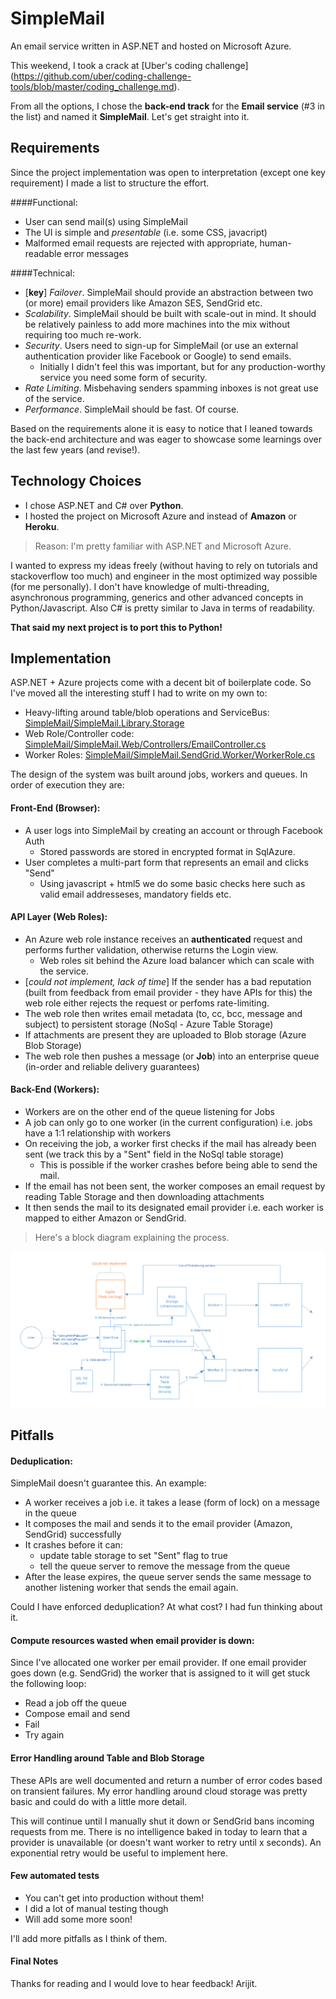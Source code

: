 # SimpleMail
An email service written in ASP.NET and hosted on Microsoft Azure.

This weekend, I took a crack at [Uber's coding challenge] (https://github.com/uber/coding-challenge-tools/blob/master/coding_challenge.md).

From all the options, I chose the __back-end track__ for the __Email service__ (#3 in the list) and named it __SimpleMail__. Let's get straight into it.

## Requirements

Since the project implementation was open to interpretation (except one key requirement) I made a list to structure the effort.

####Functional:
- User can send mail(s) using SimpleMail
- The UI is simple and *presentable* (i.e. some CSS, javacript)
- Malformed email requests are rejected with appropriate, human-readable error messages

####Technical:
- [__key__] *Failover*. SimpleMail should provide an abstraction between two (or more) email providers like Amazon SES, SendGrid etc.
- *Scalability*. SimpleMail should be built with scale-out in mind. It should be relatively painless to add more machines into the mix without requiring too much re-work.
- *Security*. Users need to sign-up for SimpleMail (or use an external authentication provider like Facebook or Google) to send emails.
  - Initially I didn't feel this was important, but for any production-worthy service you need some form of security.
- *Rate Limiting*. Misbehaving senders spamming inboxes is not great use of the service.
- *Performance*. SimpleMail should be fast. Of course.

Based on the requirements alone it is easy to notice that I leaned towards the back-end architecture and was eager to showcase some learnings over the last few years (and revise!).

## Technology Choices

- I chose ASP.NET and C# over __Python__.
- I hosted the project on Microsoft Azure and instead of __Amazon__ or __Heroku__.

> Reason: I'm pretty familiar with ASP.NET and Microsoft Azure.

I wanted to express my ideas freely (without having to rely on tutorials and stackoverflow too much) and engineer in the most optimized way possible (for me personally). 
I don't have knowledge of multi-threading, asynchronous programming, generics and other advanced concepts in Python/Javascript. Also C# is pretty similar to Java in terms of readability.

__That said my next project is to port this to Python!__

## Implementation

ASP.NET + Azure projects come with a decent bit of boilerplate code.
So I've moved all the interesting stuff I had to write on my own to:
- Heavy-lifting around table/blob operations and ServiceBus: [SimpleMail/SimpleMail.Library.Storage](https://github.com/felix8/SimpleMail/tree/master/SimpleMail.Library.Storage)
- Web Role/Controller code: [SimpleMail/SimpleMail.Web/Controllers/EmailController.cs](https://github.com/felix8/SimpleMail/blob/master/SimpleMail.Web/Controllers/EmailController.cs)
- Worker Roles: [SimpleMail/SimpleMail.SendGrid.Worker/WorkerRole.cs](https://github.com/felix8/SimpleMail/blob/master/SimpleMail.SendGrid.Worker/WorkerRole.cs)

The design of the system was built around jobs, workers and queues. In order of execution they are:

#### Front-End (Browser):
- A user logs into SimpleMail by creating an account or through Facebook Auth
  - Stored passwords are stored in encrypted format in SqlAzure.
- User completes a multi-part form that represents an email and clicks "Send"
  - Using javascript + html5 we do some basic checks here such as valid email addresseses, mandatory fields etc.

#### API Layer (Web Roles):
- An Azure web role instance receives an __authenticated__ request and performs further validation, otherwise returns the Login view.
  - Web roles sit behind the Azure load balancer which can scale with the service.
- [*could not implement, lack of time*] If the sender has a bad reputation (built from feedback from email provider - they have APIs for this) the web role either rejects the request or perfoms rate-limiting.
- The web role then writes email metadata (to, cc, bcc, message and subject) to persistent storage (NoSql - Azure Table Storage)
- If attachments are present they are uploaded to Blob storage (Azure Blob Storage)
- The web role then pushes a message (or __Job__) into an enterprise queue (in-order and reliable delivery guarantees)

#### Back-End (Workers):
- Workers are on the other end of the queue listening for Jobs
- A job can only go to one worker (in the current configuration) i.e. jobs have a 1:1 relationship with workers
- On receiving the job, a worker first checks if the mail has already been sent (we track this by a "Sent" field in the NoSql table storage)
  - This is possible if the worker crashes before being able to send the mail.
- If the email has not been sent, the worker composes an email request by reading Table Storage and then downloading attachments
- It then sends the mail to its designated email provider i.e. each worker is mapped to either Amazon or SendGrid.

> Here's a block diagram explaining the process.

![SimpleMail Design](https://github.com/felix8/SimpleMail/blob/master/SimpleMail.Web/Content/Pictures/SimpleMail.png "SimpleMail Initial Design")

## Pitfalls

#### Deduplication:

SimpleMail doesn't guarantee this. An example:
  - A worker receives a job i.e. it takes a lease (form of lock) on a message in the queue
  - It composes the mail and sends it to the email provider (Amazon, SendGrid) successfully
  - It crashes before it can:
    - update table storage to set "Sent" flag to true
    - tell the queue server to remove the message from the queue
  - After the lease expires, the queue server sends the same message to another listening worker that sends the email again.

Could I have enforced deduplication? At what cost? I had fun thinking about it.

#### Compute resources wasted when email provider is down:

Since I've allocated one worker per email provider. If one email provider goes down (e.g. SendGrid) the worker that is assigned to it will get stuck the following loop:
- Read a job off the queue
- Compose email and send
- Fail
- Try again

#### Error Handling around Table and Blob Storage

These APIs are well documented and return a number of error codes based on transient failures. My error handling around cloud storage was pretty basic and could do with a little more detail.

This will continue until I manually shut it down or SendGrid bans incoming requests from me. There is no intelligence baked in today to learn that a provider is unavailable (or doesn't want worker to retry until x seconds). An exponential retry would be useful to implement here.

#### Few automated tests
- You can't get into production without them!
- I did a lot of manual testing though
- Will add some more soon!

I'll add more pitfalls as I think of them.

#### Final Notes

Thanks for reading and I would love to hear feedback!
Arijit.
